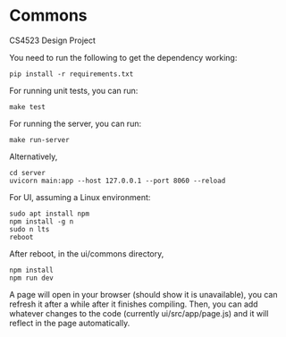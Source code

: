 # Commons
CS4523 Design Project

You need to run the following to get the dependency working:

    pip install -r requirements.txt

For running unit tests, you can run:
    
    make test

For running the server, you can run:
    
    make run-server

Alternatively,
   
    cd server
    uvicorn main:app --host 127.0.0.1 --port 8060 --reload

For UI, assuming a Linux environment:

    sudo apt install npm
    npm install -g n
    sudo n lts
    reboot
After reboot, in the ui/commons directory,
    
    npm install
    npm run dev

A page will open in your browser (should show it is unavailable),
you can refresh it after a while after it finishes compiling. Then, you can add whatever 
changes to the code (currently ui/src/app/page.js) and it will reflect 
in the page automatically.